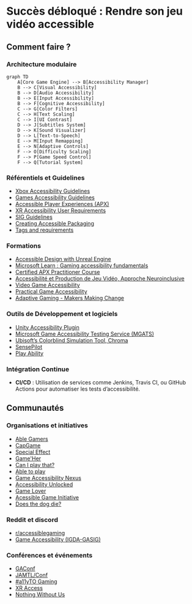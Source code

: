 # Succès débloqué : Rendre son jeu vidéo accessible

## Comment faire ?

### Architecture modulaire
```mermaid
graph TD
    A[Core Game Engine] --> B[Accessibility Manager]
    B --> C[Visual Accessibility]
    B --> D[Audio Accessibility]
    B --> E[Input Accessibility]
    B --> F[Cognitive Accessibility]
    C --> G[Color Filters]
    C --> H[Text Scaling]
    C --> I[UI Contrast]
    D --> J[Subtitles System]
    D --> K[Sound Visualizer]
    D --> L[Text-to-Speech]
    E --> M[Input Remapping]
    E --> N[Adaptive Controls]
    F --> O[Difficulty Scaling]
    F --> P[Game Speed Control]
    F --> Q[Tutorial System]
```

### Référentiels et Guidelines
- [Xbox Accessibility Guidelines](https://docs.microsoft.com/en-us/gaming/accessibility/xbox-accessibility-guidelines)
- [Games Accessibility Guidelines](http://gameaccessibilityguidelines.com/)
- [Accessible Player Experiences (APX)](https://accessible.games/)
- [XR Accessibility User Requirements](https://www.w3.org/TR/xaur/)
- [SIG Guidelines](https://igda-gasig.org/get-involved/sig-initiatives/resources-for-game-developers/sig-guidelines/)
- [Creating Accessible Packaging](https://packagingandcontent.blob.core.windows.net/accessibility/Creating-Accessible-Packaging.pdf)
- [Tags and requirements](https://accessiblegames.com/wp-content/uploads/2025/03/Accessible-Games-Initiative-Tags-and-Criteria-March-2025.pdf)

### Formations
- [Accessible Design with Unreal Engine](https://dev.epicgames.com/community/learning/courses/7M1/accessible-design-with-unreal-engine/yGwl/accessible-design-in-unreal-engine-overview)
- [Microsoft Learn : Gaming accessibility fundamentals](https://learn.microsoft.com/en-us/training/paths/gaming-accessibility-fundamentals/)
- [Certified APX Practitioner Course](https://accessible.games/certified-apx-practitioner-course/)
- [Accessibilité et Production de Jeu Vidéo, Approche Neuroinclusive](https://bertieformation.catalogueformpro.com/2/design/1955970/accessibilite-et-production-de-jeu-video-approche-neuroinclusive)
- [Video Game Accessibility](https://abilitynet.org.uk/training/video-game-accessibility)
- [Practical Game Accessibility](https://learn.unity.com/course/practical-game-accessibility)
- [Adaptive Gaming - Makers Making Change](https://www.makersmakingchange.com/s/adaptive-gaming)

### Outils de Développement et logiciels
- [Unity Accessibility Plugin](https://github.com/mikrima/UnityAccessibilityPlugin)
- [Microsoft Game Accessibility Testing Service (MGATS)](https://learn.microsoft.com/en-us/gaming/accessibility/mgats)
- [Ubisoft’s Colorblind Simulation Tool, Chroma](https://github.com/ubisoft/Chroma)
- [SensePilot](https://sensepilot.tech/)
- [Play Ability](https://www.playability.gg/fr)

### Intégration Continue
- **CI/CD** : Utilisation de services comme Jenkins, Travis CI, ou GitHub Actions pour automatiser les tests d’accessibilité.

## Communautés
### Organisations et initiatives
- [Able Gamers](https://ablegamers.org/)
- [CapGame](https://capgame.fr/)
- [Special Effect](https://www.specialeffect.org.uk/)
- [Game'Her](https://gameher.fr/)
- [Can I play that?](https://caniplaythat.com/)
- [Able to play](https://abletoplay.com/)
- [Game Accessibility Nexus](https://www.gameaccessibilitynexus.com/)
- [Accessibility Unlocked](https://www.accessunlocked.games/)
- [Game Lover](https://www.game-lover.org/)
- [Acessible Game Initiative](https://accessiblegames.com/)
- [Does the dog die?](https://www.doesthedogdie.com/)

### Reddit et discord
- [r/accessiblegaming](https://www.reddit.com/r/accessiblegaming/)
- [Game Accessibility (IGDA-GASIG)](https://discord.gg/ZEtgxJFbqu)

### Conférences et événements
- [GAConf](https://www.gaconf.com/)
- [JAMTL/Conf](https://www.linkedin.com/company/jamtl-conf/)
- [#a11yTO Gaming](https://gaming.a11yto.com/)
- [XR Access](https://xraccess.org/)
- [Nothing Without Us](https://www.nothingwithoutus.co.uk/)
